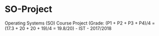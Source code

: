 # SO-Project
Operating Systems (SO) Course Project (Grade: (P1 + P2 + P3 + P4)/4 = (17.3 + 20 + 20 + 19)/4 = 19.8/20) - IST - 2017/2018
